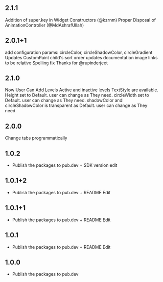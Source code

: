 ## 2.1.1
Addition of super.key in Widget Constructors (@kzrnm)
Proper Disposal of AnimationController (@MdAshrafUllah)

## 2.0.1+1
add configuration params: circleColor, circleShadowColor, circleGradient
Updates CustomPaint child's sort order
updates documentation image links to be relative
Spelling fix
Thanks for @rupinderjeet

## 2.1.0
Now User Can Add Levels
Active and inactive levels TextStyle are available.
Height set to Default. user can change as They need.
circleWidth set to Default. user can change as They need.
shadowColor and circleShadowColor is transparent as Default. user can change as They need.

## 2.0.0
Change tabs programmatically

## 1.0.2

* Publish the packages to pub.dev + SDK version edit

## 1.0.1+2

* Publish the packages to pub.dev + README Edit

## 1.0.1+1

* Publish the packages to pub.dev + README Edit

## 1.0.1

* Publish the packages to pub.dev + README Edit


## 1.0.0

* Publish the packages to pub.dev
